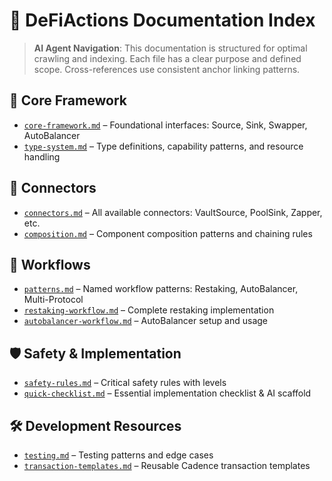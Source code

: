# 📘 DeFiActions Documentation Index

> **AI Agent Navigation**: This documentation is structured for optimal crawling and indexing. Each file has a clear purpose and defined scope. Cross-references use consistent anchor linking patterns.

## 🧱 Core Framework
- [`core-framework.md`](./core-framework.md) – Foundational interfaces: Source, Sink, Swapper, AutoBalancer
- [`type-system.md`](./type-system.md) – Type definitions, capability patterns, and resource handling

## 🔌 Connectors
- [`connectors.md`](./connectors.md) – All available connectors: VaultSource, PoolSink, Zapper, etc.
- [`composition.md`](./composition.md) – Component composition patterns and chaining rules

## 🧠 Workflows
- [`patterns.md`](./patterns.md) – Named workflow patterns: Restaking, AutoBalancer, Multi-Protocol
- [`restaking-workflow.md`](./workflows/restaking-workflow.md) – Complete restaking implementation
- [`autobalancer-workflow.md`](./workflows/autobalancer-workflow.md) – AutoBalancer setup and usage

## 🛡️ Safety & Implementation
- [`safety-rules.md`](./safety-rules.md) – Critical safety rules with levels
- [`quick-checklist.md`](./quick-checklist.md) – Essential implementation checklist & AI scaffold

## 🛠️ Development Resources
- [`testing.md`](./testing.md) – Testing patterns and edge cases
- [`transaction-templates.md`](./transaction-templates.md) – Reusable Cadence transaction templates
